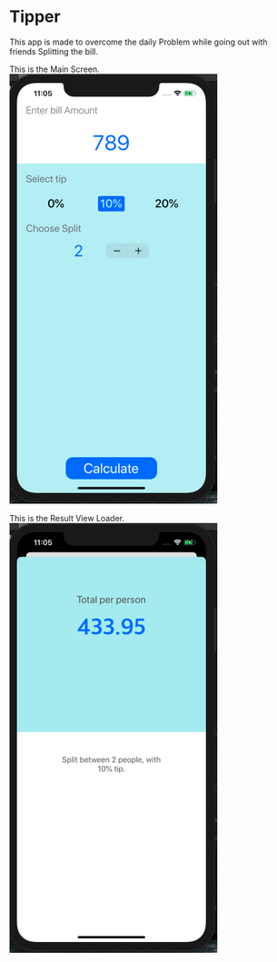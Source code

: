 # Tipper

This app is made to overcome the daily Problem while going out with friends
Splitting the bill.

This is the Main Screen.
![main](https://github.com/Sidangore/Tipper/blob/master/ImageSS/Screenshot%202020-02-02%20at%2011.05.45%20AM.png?raw=true)

This is the Result View Loader.
![result](https://github.com/Sidangore/Tipper/blob/master/ImageSS/Screenshot%202020-02-02%20at%2011.05.53%20AM.png?raw=true)
